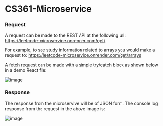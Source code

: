 # CS361-Microservice
### Request
A request can be made to the REST API at the following url:
https://leetcode-microservice.onrender.com/get/<topic>

For example, to see study information related to arrays you would make a request to:
https://leetcode-microservice.onrender.com/get/arrays

A fetch request can be made with a simple try/catch block as shown below in a demo React file:

![image](https://user-images.githubusercontent.com/96148570/236643528-cabd7274-decb-4e0e-b9ae-863d878f9d54.png)

### Response
The response from the microservive will be of JSON form. The console log response from the request in the above image is:

![image](https://user-images.githubusercontent.com/96148570/236643559-f6e5c60d-4385-4780-a340-8de4099c0df6.png)

